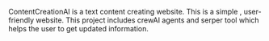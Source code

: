 ContentCreationAI is a text content creating website. This is a simple , user-friendly website. This project includes crewAI agents and serper tool which helps the user to get updated information.
